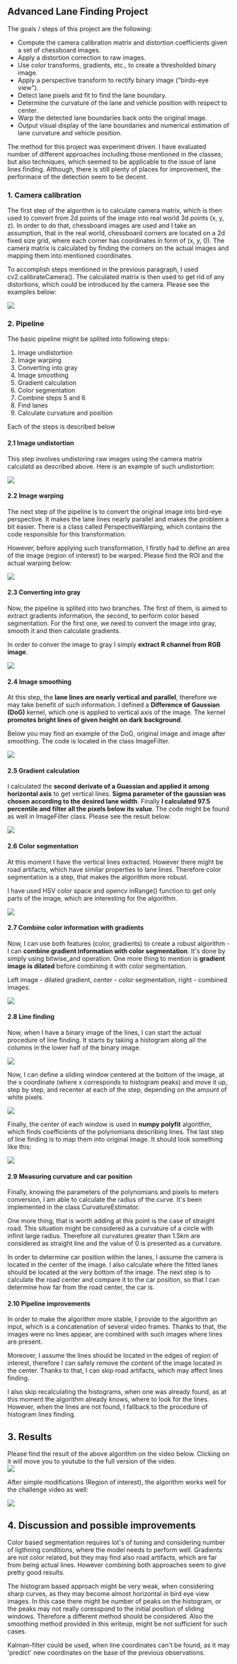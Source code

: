 
## Advanced Lane Finding Project

The goals / steps of this project are the following:

* Compute the camera calibration matrix and distortion coefficients given a set of chessboard images.
* Apply a distortion correction to raw images.
* Use color transforms, gradients, etc., to create a thresholded binary image.
* Apply a perspective transform to rectify binary image ("birds-eye view").
* Detect lane pixels and fit to find the lane boundary.
* Determine the curvature of the lane and vehicle position with respect to center.
* Warp the detected lane boundaries back onto the original image.
* Output visual display of the lane boundaries and numerical estimation of lane curvature and vehicle position.


The method for this project was experiment driven. I have evaluated number of different approaches including those mentioned in the classes, but also techniques, which seemed to be applicable to the issue of lane lines finding. Although, there is still plenty of places for improvement, the performace of the detection seem to be decent. 

### 1. Camera calibration

The first step of the algorithm is to calculate camera matrix, which is then used to convert from 2d points of the image into real world 3d points (x, y, z). In order to do that, chessboard images are used and I take an assumption, that in the real world, chessboard corners are located on a 2d fixed size grid, where each corner has coordinates in form of (x, y, 0). The camera matrix is calculated by finding the corners on the actual images and mapping them into mentioned coordinates. 

To accomplish steps mentioned in the previous paragraph, I used cv2.calibrateCamera(). The calculated matrix is then used to get rid of any distortions, which could be introduced by the camera. Please see the examples below:

<img src="docs/undistort_1.png"/>

### 2. Pipeline

The basic pipeline might be splited into following steps:
1. Image undistortion
2. Image warping
3. Converting into gray
4. Image smoothing
5. Gradient calculation
6. Color segmentation
7. Combine steps 5 and 6
8. Find lanes
9. Calculate curvature and position

Each of the steps is described below

#### 2.1 Image undistortion

This step involves undistoring raw images using the camera matrix calculatd as described above. Here is an example of such undistortion:

<img src="docs/undistort_2.png"/>

#### 2.2 Image warping

The next step of the pipeline is to convert the original image into bird-eye perspective. It makes the lane lines nearly parallel and makes the problem a bit easier. There is a class called PerspectiveWarping, which contains the code responsible for this transformation.

However, before applying such transformation, I firstly had to define an area of the image (region of interest) to be warped. Please find the ROI and the actual warping below:

<img src="docs/roi.png"/>

#### 2.3 Converting into gray

Now, the pipeline is splited into two branches. The first of them, is aimed to extract gradients information, the second, to perform color based segmentation. For the first one, we need to convert the image into gray, smooth it and then calculate gradients.

In order to conver the image to gray I simply <b>extract R channel from RGB image</b>.

<img src="docs/gray.png"/>

#### 2.4 Image smoothing

At this step, the <b>lane lines are nearly vertical and parallel</b>, therefore we may take benefit of such information. I defined a <b>Difference of Gaussian (DoG)</b> kernel, which one is applied to vertical axis of the image. The kernel <b>promotes bright lines of given height on dark background</b>.

Below you may find an example of the DoG, original image and image after smoothing. The code is located in the class ImageFilter.

<img src="docs/dog_2.png"/>

#### 2.5 Gradient calculation

I calculated the <b>second derivate of a Guassian and applied it among horizontal axis</b> to get vertical lines. <b>Sigma parameter of the gaussian was chosen according to the desired lane width</b>. Finally <b>I calculated 97.5 percentile and filter all the pixels below its value</b>. The code might be found as well in ImageFilter class. Please see the result below:

<img src="docs/deriv_2.png"/>

#### 2.6 Color segmentation

At this moment I have the vertical lines extracted. However there might be road artifacts, which have similar properties to lane lines. Therefore color segmentation is a step, that makes the algorithm more robust.

I have used HSV color space and opencv inRange() function to get only parts of the image, which are interesting for the algorithm.

<img src="docs/color.png"/>

#### 2.7 Combine color information with gradients

Now, I can use both features (color, gradients) to create a robust algorithm - I can <b>combine gradient information with color segmentation</b>. It's done by simply using bitwise_and operation. One more thing to mention is <b>gradient image is dilated</b> before combining it with color segmentation.

Left image - dilated gradient, center - color segmentation, right - combined images.

<img src="docs/combined.png"/>

#### 2.8 Line finding

Now, when I have a binary image of the lines, I can start the actual procedure of line finding. It starts by taking a histogram along all the columns in the lower half of the binary image.

<img src="docs/histogram.png"/>

Now, I can define a sliding window centered at the bottom of the image, at the x coordinate (where x corresponds to histogram peaks) and move it up, step by step, and recenter at each of the step, depending on the amount of white pixels.

 <img src="docs/interpol.png"/>
 
Finally, the center of each window is used in <b>numpy polyfit</b> algorithm, which finds coefficients of the polynomians describing lines. The last step of line finding is to map them into original image. It should look something like this:

<img src="docs/result.png"/>

#### 2.9 Measuring curvature and car position

Finally, knowing the parameters of the polynomians and pixels to meters conversion, I am able to calculate the radius of the curve. It's been implemented in the class CurvatureEstimator. 

One more thing, that is worth adding at this point is the case of straight road. This situation might be considered as a curvature of a circle with infinit large radius. Therefore all curvatures greater than 1.5km are considered as straight line and the value of 0 is presented as a curvature.

In order to determine car position within the lanes, I assume the camera is located in the center of the image. I also calculate where the fitted lanes should be located at the very bottom of the image. The next step is to calculate the road center and compare it to the car position, so that I can determine how far from the road center, the car is.

#### 2.10 Pipeline improvements

In order to make the algorithm more stable, I provide to the algorithm an input, which is a concatenation of several video frames. Thanks to that, the images were no lines appear, are combined with such images where lines are present. 

Moreover, I assume the lines should be located in the edges of region of interest, therefore I can safely remove the content of the image located in the center. Thanks to that, I can skip road artifacts, which may affect lines finding.

I also skip recalculating the histograms, when one was already found, as at this moment the algorithm already knows, where to look for the lines. However, when the lines are not found, I fallback to the procedure of histogram lines finding.

## 3. Results

Please find the result of the above algorithm on the video below. Clicking on it will move you to youtube to the full version of the video.</br>
<a href="https://youtu.be/tITn8HRFOe4">
<img src="docs/track_1.gif"/>
</a>

After simple modifications (Region of interest), the algorithm works well for the challenge video as well:

<img src="docs/track_2.gif"/>

## 4. Discussion and possible improvements

Color based segmentation requires lot's of tuning and considering number of ligthning conditions, where the model needs to perform well. Gradients are not color related, but they may find also road artifacts, which are far from being actual lines. However combining both approaches seem to give pretty good results.

The histogram based approach might be very weak, when considering sharp curves, as they may become almost horizontal in bird eye view images. In this case there might be number of peaks on the histogram, or the peaks may not really coresspond to the initial position of sliding windows. Therefore a different method should be considered. Also the smoothing method provided in this writeup, might be not sufficient for such cases.

Kalman-filter could be used, when line coordinates can't be found, as it may 'predict' new coordinates on the base of the previous observations. 
